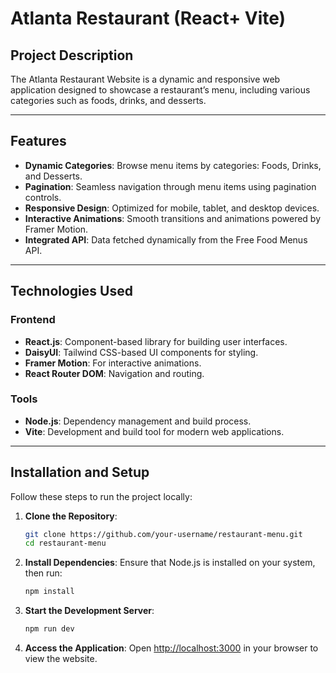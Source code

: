 # Atlanta Restaurant (React+ Vite)

## Project Description
The Atlanta Restaurant Website is a dynamic and responsive web application designed to showcase a restaurant’s menu, including various categories such as foods, drinks, and desserts. 

---

## Features
- **Dynamic Categories**: Browse menu items by categories: Foods, Drinks, and Desserts.
- **Pagination**: Seamless navigation through menu items using pagination controls.
- **Responsive Design**: Optimized for mobile, tablet, and desktop devices.
- **Interactive Animations**: Smooth transitions and animations powered by Framer Motion.
- **Integrated API**: Data fetched dynamically from the Free Food Menus API.

---

## Technologies Used
### Frontend
- **React.js**: Component-based library for building user interfaces.
- **DaisyUI**: Tailwind CSS-based UI components for styling.
- **Framer Motion**: For interactive animations.
- **React Router DOM**: Navigation and routing.

### Tools
- **Node.js**: Dependency management and build process.
- **Vite**: Development and build tool for modern web applications.

---

## Installation and Setup
Follow these steps to run the project locally:

1. **Clone the Repository**:
   ```bash
   git clone https://github.com/your-username/restaurant-menu.git
   cd restaurant-menu
   ```

2. **Install Dependencies**:
   Ensure that Node.js is installed on your system, then run:
   ```bash
   npm install
   ```

3. **Start the Development Server**:
   ```bash
   npm run dev
   ```

4. **Access the Application**:
   Open [http://localhost:3000](http://localhost:3000) in your browser to view the website.


